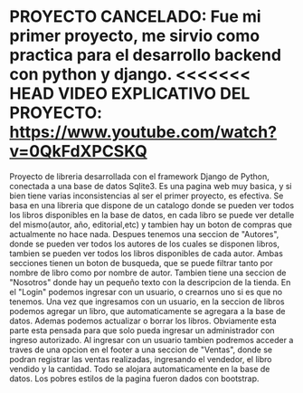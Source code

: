 PROYECTO CANCELADO: Fue mi primer proyecto, me sirvio como practica para el desarrollo backend con python y django.
<<<<<<< HEAD
VIDEO EXPLICATIVO DEL PROYECTO: https://www.youtube.com/watch?v=0QkFdXPCSKQ
=======
Proyecto de libreria desarrollada con el framework Django de Python, conectada a una base de datos Sqlite3. Es una pagina web muy basica, y si bien tiene varias inconsistencias al ser el primer proyecto, es efectiva.
Se basa en una libreria que dispone de un catalogo donde se pueden ver todos los libros disponibles en la base de datos, en cada libro se puede ver detalle del mismo(autor, año, editorial,etc) y tambien hay un boton de compras que actualmente no hace nada. 
Despues tenemos una seccion de "Autores", donde se pueden ver todos los autores de los cuales se disponen libros, tambien se pueden ver todos los libros disponibles de cada autor. 
Ambas secciones tienen un boton de busqueda, que se puede filtrar tanto por nombre de libro como por nombre de autor. 
Tambien tiene una seccion de "Nosotros" donde hay un pequeño texto con la descripcion de la tienda. 
En el "Login" podemos ingresar con un usuario, o crearnos uno si es que no tenemos. 
Una vez que ingresamos con un usuario, en la seccion de libros podemos agregar un libro, que automaticamente se agregara a la base de datos. Ademas podemos actualizar o borrar los libros. Obviamente esta parte esta pensada para que solo pueda ingresar un administrador con ingreso autorizado. 
Al ingresar con un usuario tambien podremos acceder a traves de una opcion en el footer a una seccion de "Ventas", donde se podran registrar las ventas realizadas, ingresando el vendedor, el libro vendido y la cantidad. Todo se alojara automaticamente en la base de datos.
Los pobres estilos de la pagina fueron dados con bootstrap.

